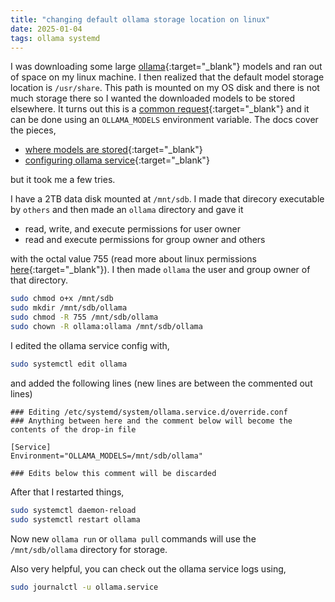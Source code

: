 ```yaml
---
title: "changing default ollama storage location on linux"
date: 2025-01-04
tags: ollama systemd
---
```


I was downloading some large [ollama](https://ollama.com/){:target="_blank"} models and ran out of space on my linux machine.
I then realized that the default model storage location is `/usr/share`.
This path is mounted on my OS disk and there is not much storage there so I wanted the downloaded models to be stored elsewhere.
It turns out this is a [common request](https://github.com/ollama/ollama/issues/680){:target="_blank"}
and it can be done using an `OLLAMA_MODELS` environment variable.
The docs cover the pieces,
 * [where models are stored](https://github.com/ollama/ollama/blob/main/docs/faq.md#where-are-models-stored){:target="_blank"}
 * [configuring ollama service](https://github.com/ollama/ollama/blob/main/docs/faq.md#how-do-i-configure-ollama-server){:target="_blank"} 
 
 but it took me a few tries.

I have a 2TB data disk mounted at `/mnt/sdb`.
I made that direcory executable by `others` and then 
made an `ollama` directory and gave it
 * read, write, and execute permissions for user owner
 * read and execute permissions for group owner and others
 
with the octal value 755 (read more about linux permissions [here](https://www.redhat.com/en/blog/linux-file-permissions-explained){:target="_blank"}).
I then made `ollama` the user and group owner of that directory. 

``` bash
sudo chmod o+x /mnt/sdb
sudo mkdir /mnt/sdb/ollama
sudo chmod -R 755 /mnt/sdb/ollama
sudo chown -R ollama:ollama /mnt/sdb/ollama
```

I edited the ollama service config with,

``` bash
sudo systemctl edit ollama
```

and added the following lines (new lines are between the commented out lines)


```
### Editing /etc/systemd/system/ollama.service.d/override.conf
### Anything between here and the comment below will become the contents of the drop-in file

[Service]
Environment="OLLAMA_MODELS=/mnt/sdb/ollama"

### Edits below this comment will be discarded
```

After that I restarted things, 

``` bash
sudo systemctl daemon-reload 
sudo systemctl restart ollama
```

Now new `ollama run` or `ollama pull` commands will use the `/mnt/sdb/ollama` directory for storage.

Also very helpful, you can check out the ollama service logs using, 

``` bash
sudo journalctl -u ollama.service
```